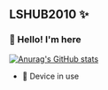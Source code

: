 ## LSHUB2010 ✨
### 👋 Hello! I'm here 
[![Anurag's GitHub stats](https://github-readme-stats.vercel.app/api?username=lshub2010&show_icons=true&theme=radical)](https://github.com/lshub2010)
- 📱 Device in use
<!--
**lshub2010/lshub2010** is a ✨ _special_ ✨ repository because its `README.md` (this file) appears on your GitHub profile.

Here are some ideas to get you started:

- 🔭 I’m currently working on ...
- 🌱 I’m currently learning ...
- 👯 I’m looking to collaborate on ...
- 🤔 I’m looking for help with ...
- 💬 Ask me about ...
- 📫 How to reach me: ...
- 😄 Pronouns: ...
- ⚡ Fun fact: ...
-->
